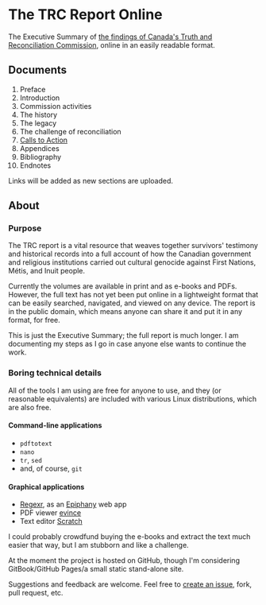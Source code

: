# The TRC Report Online

The Executive Summary of [the findings of Canada's Truth and Reconciliation Commission](http://www.trc.ca/websites/trcinstitution/index.php?p=890), online in an easily readable format.

## Documents

1. Preface
2. Introduction
3. Commission activities
4. The history
5. The legacy
6. The challenge of reconciliation
7. [Calls to Action]()
8. Appendices
9. Bibliography
10. Endnotes
  
Links will be added as new sections are uploaded.

## About

### Purpose

The TRC report is a vital resource that weaves together survivors' testimony and historical records into a full account of how the Canadian government and religious institutions carried out cultural genocide against First Nations, Métis, and Inuit people. 

Currently the volumes are available in print and as e-books and PDFs. However, the full text has not yet been put online in a lightweight format that can be easily searched, navigated, and viewed on any device. The report is in the public domain, which means anyone can share it and put it in any format, for free.

This is just the Executive Summary; the full report is much longer. I am documenting my steps as I go in case anyone else wants to continue the work.

### Boring technical details

All of the tools I am using are free for anyone to use, and they (or reasonable equivalents) are included with various Linux distributions, which are also free.

#### Command-line applications

- ```pdftotext```
- ```nano```
- ```tr```, ```sed```
- and, of course, ```git```

#### Graphical applications

- [Regexr](http://regexr.com), as an [Epiphany]() web app
- PDF viewer [evince]()
- Text editor [Scratch]()

I could probably crowdfund buying the e-books and extract the text much easier that way, but I am stubborn and like a challenge.

At the moment the project is hosted on GitHub, though I'm considering GitBook/GitHub Pages/a small static stand-alone site. 

Suggestions and feedback are welcome. Feel free to [create an issue](https://github.com/nevillepark/trc/issues), fork, pull request, etc.

